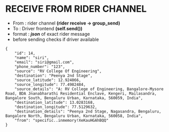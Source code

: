 # RECEIVE FROM RIDER CHANNEL
- From : rider channel  **(rider receive -> group_send)**
- To : Driver frontend **(self.send())**
- format : ***json*** of exact rider message
- before sending checks if driver available
```
{
    "id": 14,
    "name": "siri",
    "email": "siri@gmail.com",
    "phone_number": "123",
    "source": "RV College Of Engineering",
    "destination": "Peenya 2nd Stage",
    "source_latitude": 12.924066,
    "source_longitude": 77.4982484,
    "source_details": "A: RV College of Engineering, Bangalore-Mysore Road, BDA Jnanabharathi Residential Enclave, Kengeri, Mailasandra, Bangalore South, Bengaluru Urban, Karnataka, 560059, India",
    "destination_latitude": 13.0283168,
    "destination_longitude": 77.5129632,
    "destination_details": "Peenya 2nd Stage, Nagasandra, Bengaluru, Bangalore North, Bengaluru Urban, Karnataka, 560058, India",
    "from": "specific..inmemory!XeKauHGAhBQQ"
}
```